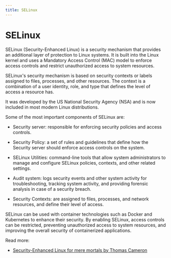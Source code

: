 ```yaml
---
title: SELinux
---
```


# SELinux

SELinux (Security-Enhanced Linux) is a security mechanism that provides an additional layer of protection to Linux
systems. It is built into the Linux kernel and uses a Mandatory Access Control (MAC) model to enforce access controls
and restrict unauthorized access to system resources.

SELinux's security mechanism is based on security contexts or labels assigned to files, processes, and other resources.
The context is a combination of a user identity, role, and type that defines the level of access a resource has.

It was developed by the US National Security Agency (NSA) and is now included in most modern Linux distributions.

Some of the most important components of SELinux are:

- Security server: responsible for enforcing security policies and access controls.

- Security Policy: a set of rules and guidelines that define how the Security server should enforce access controls on
  the system.

- SELinux Utilities: command-line tools that allow system administrators to manage and configure SELinux policies,
  contexts, and other related settings.

- Audit system: logs security events and other system activity for troubleshooting, tracking system activity, and
  providing forensic analysis in case of a security breach.

- Security Contexts: are assigned to files, processes, and network resources, and define their level of access.

SELinux can be used with container technologies such as Docker and Kubernetes to enhance their security. By enabling
SELinux, access controls can be restricted, preventing unauthorized access to system resources, and improving the
overall security of containerized applications.

Read more:

- [Security-Enhanced Linux for mere mortals by Thomas Cameron](https://www.youtube.com/watch?v=_WOKRaM-HI4)

